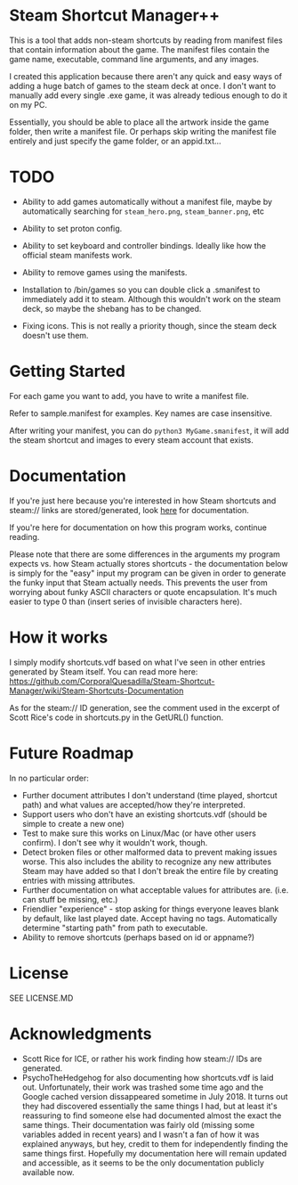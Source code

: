 # Steam Shortcut Manager++

This is a tool that adds non-steam shortcuts by reading from manifest files that contain information about the game. The manifest files contain the game name, executable, command line arguments, and any images.

I created this application because there aren't any quick and easy ways of adding a huge batch of games to the steam deck at once. I don't want to manually add every single .exe game, it was already tedious enough to do it on my PC.

Essentially, you should be able to place all the artwork inside the game folder, then write a manifest file. Or perhaps skip writing the manifest file entirely and just specify the game folder, or an appid.txt...

# TODO

- Ability to add games automatically without a manifest file, maybe by automatically searching for `steam_hero.png`, `steam_banner.png`, etc

- Ability to set proton config.

- Ability to set keyboard and controller bindings. Ideally like how the official steam manifests work.

- Ability to remove games using the manifests.

- Installation to /bin/games so you can double click a .smanifest to immediately add it to steam. Although this wouldn't work on the steam deck, so maybe the shebang has to be changed.

- Fixing icons. This is not really a priority though, since the steam deck doesn't use them.

# Getting Started

For each game you want to add, you have to write a manifest file.

Refer to sample.manifest for examples. Key names are case insensitive.

After writing your manifest, you can do `python3 MyGame.smanifest`, it will add the steam shortcut and images to every steam account that exists.


# Documentation

If you're just here because you're interested in how Steam shortcuts and steam:// links are stored/generated, look [here](https://github.com/CorporalQuesadilla/Steam-Shortcut-Manager/wiki/Steam-Shortcuts-Documentation) for documentation.

If you're here for documentation on how this program works, continue reading.

Please note that there are some differences in the arguments my program expects vs. how Steam actually stores shortcuts - the documentation below is simply for the "easy" input my program can be given in order to generate the funky input that Steam actually needs. This prevents the user from worrying about funky ASCII characters or quote encapsulation. It's much easier to type 0 than (insert series of invisible characters here).

# How it works

I simply modify shortcuts.vdf based on what I've seen in other entries generated by Steam itself. You can read more here: https://github.com/CorporalQuesadilla/Steam-Shortcut-Manager/wiki/Steam-Shortcuts-Documentation

As for the steam:// ID generation, see the comment used in the excerpt of Scott Rice's code in shortcuts.py in the GetURL() function.

# Future Roadmap

In no particular order:
* Further document attributes I don't understand (time played, shortcut path) and what values are accepted/how they're interpreted.
* Support users who don't have an existing shortcuts.vdf (should be simple to create a new one)
* Test to make sure this works on Linux/Mac (or have other users confirm). I don't see why it wouldn't work, though.
* Detect broken files or other malformed data to prevent making issues worse. This also includes the ability to recognize any new attributes Steam may have added so that I don't break the entire file by creating entries with missing attributes.
* Further documentation on what acceptable values for attributes are. (i.e. can stuff be missing, etc.)
* Friendlier "experience" - stop asking for things everyone leaves blank by default, like last played date. Accept having no tags. Automatically determine "starting path" from path to executable.
* Ability to remove shortcuts (perhaps based on id or appname?)

# License

SEE LICENSE.MD

# Acknowledgments

* Scott Rice for ICE, or rather his work finding how steam:// IDs are generated.
* PsychoTheHedgehog for also documenting how shortcuts.vdf is laid out. Unfortunately, their work was trashed some time ago and the Google cached version dissappeared sometime in July 2018. It turns out they had discovered essentially the same things I had, but at least it's reassuring to find someone else had documented almost the exact the same things. Their documentation was fairly old (missing some variables added in recent years) and I wasn't a fan of how it was explained anyways, but hey, credit to them for independently finding the same things first. Hopefully my documentation here will remain updated and accessible, as it seems to be the only documentation publicly available now.
